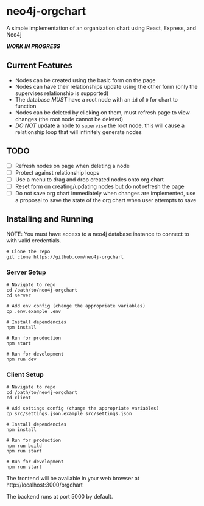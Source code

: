 # neo4j-orgchart

A simple implementation of an organization chart using React, Express, and Neo4j

**_WORK IN PROGRESS_**

## Current Features

-   Nodes can be created using the basic form on the page
-   Nodes can have their relationships update using the other form (only the supervises relationship is supported)
-   The database _MUST_ have a root node with an `id` of `0` for chart to function
-   Nodes can be deleted by clicking on them, must refresh page to view changes (the root node cannot be deleted)
-   _DO NOT_ update a node to `supervise` the root node, this will cause a relationship loop that will infinitely generate nodes

## TODO

-   [ ] Refresh nodes on page when deleting a node
-   [ ] Protect against relationship loops
-   [ ] Use a menu to drag and drop created nodes onto org chart
-   [ ] Reset form on creating/updating nodes but do not refresh the page
-   [ ] Do not save org chart immediately when changes are implemented, use a proposal to save the state of the org chart when user attempts to save

## Installing and Running

NOTE: You must have access to a neo4j database instance to connect to with valid credentials.

```
# Clone the repo
git clone https://github.com/neo4j-orgchart
```

### Server Setup

```
# Navigate to repo
cd /path/to/neo4j-orgchart
cd server

# Add env config (change the appropriate variables)
cp .env.example .env

# Install dependencies
npm install

# Run for production
npm start

# Run for development
npm run dev
```

### Client Setup

```
# Navigate to repo
cd /path/to/neo4j-orgchart
cd client

# Add settings config (change the appropriate variables)
cp src/settings.json.example src/settings.json

# Install dependencies
npm install

# Run for production
npm run build
npm run start

# Run for development
npm run start
```

The frontend will be available in your web browser at http://localhost:3000/orgchart

The backend runs at port 5000 by default.
